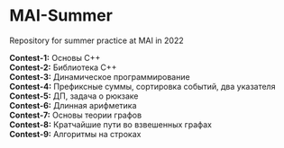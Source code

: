# MAI-Summer
Repository for summer practice at MAI in 2022

**Contest-1:** Основы C++  
**Contest-2:** Библиотека C++  
**Contest-3:** Динамическое программирование  
**Contest-4:** Префиксные суммы, сортировка событий, два указателя  
**Contest-5:** ДП, задача о рюкзаке  
**Contest-6:** Длинная арифметика  
**Contest-7:** Основы теории графов  
**Contest-8:** Кратчайшие пути во взвешенных графах    
**Contest-9:** Алгоритмы на строках  
